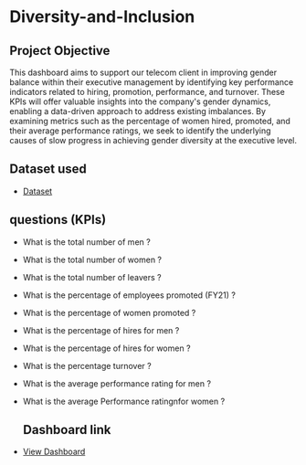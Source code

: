 # Diversity-and-Inclusion


## Project Objective


This dashboard aims to support our telecom client in improving gender balance within their executive management by identifying key performance indicators related to hiring, promotion, performance, and turnover. These KPIs will offer valuable insights into the company's gender dynamics, enabling a data-driven approach to address existing imbalances. By examining metrics such as the percentage of women hired, promoted, and their average performance ratings, we seek to identify the underlying causes of slow progress in achieving gender diversity at the executive level.


## Dataset used


- <a href = "https://github.com/tonyvolen/Diversity-and-Inclusion/blob/main/03%20Diversity-Inclusion-Dataset.xlsx">Dataset</a>


## questions (KPIs)


- What is the total number of men ?
- What is the total number of women ?
- What is the total number of leavers ? 
- What is the percentage of employees promoted (FY21) ?
- What is the percentage of women promoted ?
- What is the percentage of hires for men ?
- What is the percentage of hires for women ?
- What is the percentage turnover ? 
- What is the average performance rating for men ?
- What is the average Performance ratingnfor women ?

  ## Dashboard link


- <a href = "(https://github.com/tonyvolen/Diversity-and-Inclusion/blob/main/DIVERSITY%20INCLUSION.pbix)">View Dashboard</a>
  
